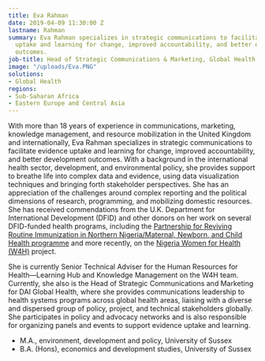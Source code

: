 ```yaml
---
title: Eva Rahman
date: 2019-04-09 11:30:00 Z
lastname: Rahman
summary: Eva Rahman specializes in strategic communications to facilitate evidence
  uptake and learning for change, improved accountability, and better development
  outcomes.
job-title: Head of Strategic Communications & Marketing, Global Health
image: "/uploads/Eva.PNG"
solutions:
- Global Health
regions:
- Sub-Saharan Africa
- Eastern Europe and Central Asia
---
```


With more than 18 years of experience in communications, marketing, knowledge management, and resource mobilization in the United Kingdom and internationally, Eva Rahman specializes in strategic communications to facilitate evidence uptake and learning for change, improved accountability, and better development outcomes. With a background in the international health sector, development, and environmental policy, she provides support to breathe life into complex data and evidence, using data visualization techniques and bringing forth stakeholder perspectives. She has an appreciation of the challenges around complex reporting and the political dimensions of research, programming, and mobilizing domestic resources. She has received commendations from the U.K. Department for International Development (DFID) and other donors on her work on several DFID-funded health programs, including the [Partnership for Reviving Routine Immunization in Northern Nigeria/Maternal, Newborn, and Child Health programme](https://www.dai.com/our-work/projects/nigeria-partnership-for-reviving-routine-immunization-in-northern-nigeria-slash-maternal-newborn-and-child-health-prrinn-slash-mnch) and more recently, on the [Nigeria Women for Health (W4H)](https://www.dai.com/our-work/projects/nigeria-women-for-health-w4h) project. 

She is currently Senior Technical Adviser for the Human Resources for Health—Learning Hub and Knowledge Management on the W4H team. Currently, she also is the Head of Strategic Communications and Marketing for DAI Global Health, where she provides communications leadership to health systems programs across global health areas, liaising with a diverse and dispersed group of policy, project, and technical stakeholders globally. She participates in policy and advocacy networks and is also responsible for organizing panels and events to support evidence uptake and learning. 

* M.A., environment, development and policy, University of Sussex
* B.A. (Hons), economics and development studies, University of Sussex